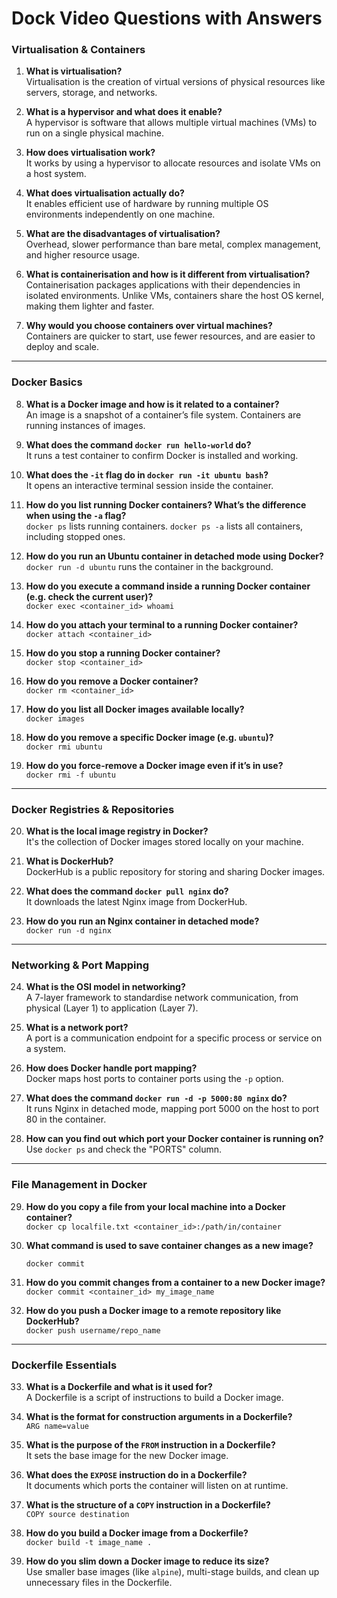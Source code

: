 # Dock Video Questions with Answers

### **Virtualisation & Containers**

1. **What is virtualisation?**  
   Virtualisation is the creation of virtual versions of physical resources like servers, storage, and networks.

2. **What is a hypervisor and what does it enable?**  
   A hypervisor is software that allows multiple virtual machines (VMs) to run on a single physical machine.

3. **How does virtualisation work?**  
   It works by using a hypervisor to allocate resources and isolate VMs on a host system.

4. **What does virtualisation actually do?**  
   It enables efficient use of hardware by running multiple OS environments independently on one machine.

5. **What are the disadvantages of virtualisation?**  
   Overhead, slower performance than bare metal, complex management, and higher resource usage.

6. **What is containerisation and how is it different from virtualisation?**  
   Containerisation packages applications with their dependencies in isolated environments. Unlike VMs, containers share the host OS kernel, making them lighter and faster.

7. **Why would you choose containers over virtual machines?**  
   Containers are quicker to start, use fewer resources, and are easier to deploy and scale.

* * *

### **Docker Basics**

8. **What is a Docker image and how is it related to a container?**  
   An image is a snapshot of a container’s file system. Containers are running instances of images.

9. **What does the command `docker run hello-world` do?**  
   It runs a test container to confirm Docker is installed and working.

10. **What does the `-it` flag do in `docker run -it ubuntu bash`?**  
    It opens an interactive terminal session inside the container.

11. **How do you list running Docker containers? What’s the difference when using the `-a` flag?**  
    `docker ps` lists running containers. `docker ps -a` lists all containers, including stopped ones.

12. **How do you run an Ubuntu container in detached mode using Docker?**  
    `docker run -d ubuntu` runs the container in the background.

13. **How do you execute a command inside a running Docker container (e.g. check the current user)?**  
    `docker exec <container_id> whoami`

14. **How do you attach your terminal to a running Docker container?**  
    `docker attach <container_id>`

15. **How do you stop a running Docker container?**  
    `docker stop <container_id>`

16. **How do you remove a Docker container?**  
    `docker rm <container_id>`

17. **How do you list all Docker images available locally?**  
    `docker images`

18. **How do you remove a specific Docker image (e.g. `ubuntu`)?**  
    `docker rmi ubuntu`

19. **How do you force-remove a Docker image even if it’s in use?**  
    `docker rmi -f ubuntu`

* * *

### **Docker Registries & Repositories**

20. **What is the local image registry in Docker?**  
    It's the collection of Docker images stored locally on your machine.

21. **What is DockerHub?**  
    DockerHub is a public repository for storing and sharing Docker images.

22. **What does the command `docker pull nginx` do?**  
    It downloads the latest Nginx image from DockerHub.

23. **How do you run an Nginx container in detached mode?**  
    `docker run -d nginx`

* * *

### **Networking & Port Mapping**

24. **What is the OSI model in networking?**  
    A 7-layer framework to standardise network communication, from physical (Layer 1) to application (Layer 7).

25. **What is a network port?**  
    A port is a communication endpoint for a specific process or service on a system.

26. **How does Docker handle port mapping?**  
    Docker maps host ports to container ports using the `-p` option.

27. **What does the command `docker run -d -p 5000:80 nginx` do?**  
    It runs Nginx in detached mode, mapping port 5000 on the host to port 80 in the container.

28. **How can you find out which port your Docker container is running on?**  
    Use `docker ps` and check the "PORTS" column.

* * *

### **File Management in Docker**

29. **How do you copy a file from your local machine into a Docker container?**  
    `docker cp localfile.txt <container_id>:/path/in/container`

30. **What command is used to save container changes as a new image?**
    
    `docker commit`

31. **How do you commit changes from a container to a new Docker image?**  
    `docker commit <container_id> my_image_name`

32. **How do you push a Docker image to a remote repository like DockerHub?**  
    `docker push username/repo_name`

* * *

### **Dockerfile Essentials**

33. **What is a Dockerfile and what is it used for?**  
    A Dockerfile is a script of instructions to build a Docker image.

34. **What is the format for construction arguments in a Dockerfile?**  
    `ARG name=value`

35. **What is the purpose of the `FROM` instruction in a Dockerfile?**  
    It sets the base image for the new Docker image.

36. **What does the `EXPOSE` instruction do in a Dockerfile?**  
    It documents which ports the container will listen on at runtime.

37. **What is the structure of a `COPY` instruction in a Dockerfile?**  
    `COPY source destination`

38. **How do you build a Docker image from a Dockerfile?**  
    `docker build -t image_name .`

39. **How do you slim down a Docker image to reduce its size?**  
    Use smaller base images (like `alpine`), multi-stage builds, and clean up unnecessary files in the Dockerfile.
